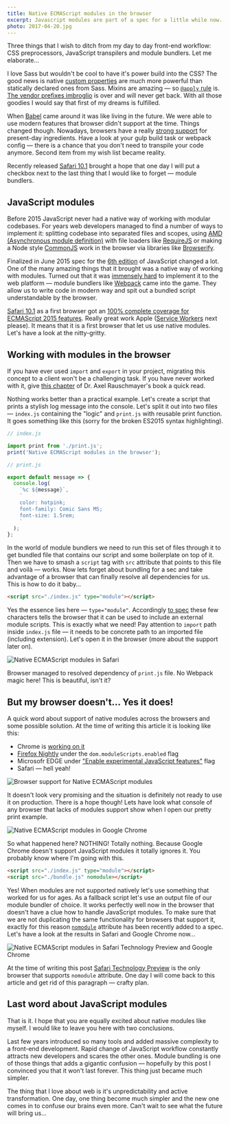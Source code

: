 ```yaml
---
title: Native ECMAScript modules in the browser
excerpt: Javascript modules are part of a spec for a little while now. I took us a while to see a first implementation in a web platform. Finally, we got it!
photo: 2017-04-20.jpg
---
```


Three things that I wish to ditch from my day to day front-end workflow: CSS preprocessors, JavaScript transpilers and module bundlers. Let me elaborate…

I love Sass but wouldn't be cool to have it's power build into the CSS? The good news is native [custom properties](https://pawelgrzybek.com/css-custom-properties-explained/) are much more powerful than statically declared ones from Sass. Mixins are amazing — so [`@apply` rule](https://pawelgrzybek.com/css-mixins-with-apply-rule/) is. [The vendor prefixes imbroglio](https://www.chromium.org/blink#vendor-prefixes) is over and will never get back. With all those goodies I would say that first of my dreams is fulfilled.

When [Babel](https://babeljs.io/) came around it was like living in the future. We were able to use modern features that browser didn't support at the time. Things changed though. Nowadays, browsers have a really [strong support](https://kangax.github.io/compat-table/es6/) for present-day ingredients. Have a look at your gulp build task or webpack config — there is a chance that you don't need to transpile your code anymore. Second item from my wish list became reality.

Recently released [Safari 10.1](https://developer.apple.com/library/content/releasenotes/General/WhatsNewInSafari/Articles/Safari_10_1.html) brought a hope that one day I will put a checkbox next to the last thing that I would like to forget — module bundlers.

## JavaScript modules

Before 2015 JavaScript never had a native way of working with modular codebases. For years web developers managed to find a number of ways to implement it: splitting codebase into separated files and scopes, using [AMD (Asynchronous module definition)](https://en.wikipedia.org/wiki/Asynchronous_module_definition) with file loaders like [RequireJS](http://requirejs.org/) or making a Node style [CommonJS](https://en.wikipedia.org/wiki/CommonJS) work in the browser via libraries like [Browserify](http://browserify.org/).

Finalized in June 2015 spec for the [6th edition](http://www.ecma-international.org/ecma-262/6.0/) of JavaScript changed a lot. One of the many amazing things that it brought was a native way of working with modules. Turned out that it was [immensely hard](https://blog.whatwg.org/js-modules) to implement it to the web platform — module bundlers like [Webpack](https://webpack.js.org/) came into the game. They allow us to write code in modern way and spit out a bundled script understandable by the browser.

[Safari 10.1](https://developer.apple.com/library/content/releasenotes/General/WhatsNewInSafari/Articles/Safari_10_1.html) as a first browser got an [100% complete coverage for ECMAScript 2015 features](https://kangax.github.io/compat-table/es6/#safari10_1). Really great work Apple ([Service Workers](https://jakearchibald.github.io/isserviceworkerready/) next please). It means that it is a first browser that let us use native modules. Let's have a look at the nitty-gritty.

## Working with modules in the browser

If you have ever used `import` and `export` in your project, migrating this concept to a client won't be a challenging task. If you have never worked with it, give [this chapter](http://exploringjs.com/es6/ch_modules.html) of Dr. Axel Rauschmayer's book a quick read.

Nothing works better than a practical example. Let's create a script that prints a stylish log message into the console. Let's split it out into two files — `index.js` containing the "logic" and `print.js` with reusable print function. It goes something like this (sorry for the broken ES2015 syntax highlighting).

```js
// index.js

import print from './print.js';
print('Native ECMAScript modules in the browser');
```

```js
// print.js

export default message => {
  console.log(
    `%c ${message}`,
    `
    color: hotpink;
    font-family: Comic Sans MS;
    font-size: 1.5rem;
    `
  );
};
```

In the world of module bundlers we need to run this set of files through it to get bundled file that contains our script and some boilerplate on top of it. Then we have to smash a `script` tag with `src` attribute that points to this file and voilà — works. Now lets forget about bundling for a sec and take advantage of a browser that can finally resolve all dependencies for us. This is how to do it baby…

```html
<script src="./index.js" type="module"></script>
```

Yes the essence lies here — `type="module"`. Accordingly [to spec](https://html.spec.whatwg.org/multipage/scripting.html#script-type-module-example-1) these few characters tells the browser that it can be used to include an external module scripts. This is exactly what we need! Pay attention to `import` path inside `index.js` file — it needs to be concrete path to an imported file (including extension). Let's open it in the browser (more about the support later on).

![Native ECMAScript modules in Safari](/photos/2017-04-20-1.jpg)

Browser managed to resolved dependency of `print.js` file. No Webpack magic here! This is beautiful, isn't it?

## But my browser doesn't… Yes it does!

A quick word about support of native modules across the browsers and some possible solution. At the time of writing this article it is looking like this:

- Chrome is [working on it](https://www.chromestatus.com/feature/5365692190687232)
- [Firefox Nightly](https://www.mozilla.org/en-GB/firefox/channel/desktop/) under the `dom.moduleScripts.enabled` flag
- Microsofr EDGE under ["Enable experimental JavaScript features"](https://developer.microsoft.com/en-us/microsoft-edge/platform/status/moduleses6/?q=module) flag
- Safari — hell yeah!

![Browser support for Native ECMAScript modules](/photos/2017-04-20-2.jpg)

It doesn't look very promising and the situation is definitely not ready to use it on production. There is a hope though! Lets have look what console of any browser that lacks of modules support show when I open our pretty print example.

![Native ECMAScript modules in Google Chrome](/photos/2017-04-20-3.jpg)

So what happened here? NOTHING! Totally nothing. Because Google Chrome doesn't support JavaScript modules it totally ignores it. You probably know where I'm going with this.

```html
<script src="./index.js" type="module"></script>
<script src="./bundle.js" nomodule></script>
```

Yes! When modules are not supported natively let's use something that worked for us for ages. As a fallback script let's use an output file of our module bundler of choice. It works perfectly well now in the browser that doesn't have a clue how to handle JavaScript modules. To make sure that we are not duplicating the same functionality for browsers that support it, exactly for this reason [`nomodule`](https://html.spec.whatwg.org/multipage/scripting.html#attr-script-nomodule) attribute has been recently added to a spec. Let's have a look at the results in Safari and Google Chrome now…

![Native ECMAScript modules in Safari Technology Preview and Google Chrome](/photos/2017-04-20-4.jpg)

At the time of writing this post [Safari Technology Preview](https://developer.apple.com/safari/technology-preview/) is the only browser that supports `nomodule` attribute. One day I will come back to this article and get rid of this paragraph — crafty plan.

## Last word about JavaScript modules

That is it. I hope that you are equally excited about native modules like myself. I would like to leave you here with two conclusions.

Last few years introduced so many tools and added massive complexity to a front-end development. Rapid change of JavaScript workflow constantly attracts new developers and scares the other ones. Module bundling is one of those things that adds a gigantic confusion — hopefully by this post I convinced you that it won't last forever. This thing just became much simpler.

The thing that I love about web is it's unpredictability and active transformation. One day, one thing become much simpler and the new one comes in to confuse our brains even more. Can't wait to see what the future will bring us…
